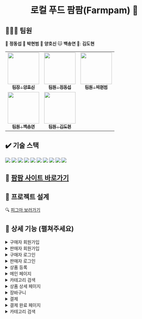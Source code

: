 <h1 align="center">로컬 푸드 팜팜(Farmpam) 🌽 </h1>

## 🧑‍🤝‍🧑 팀원

🐯 **정동섭** 🐶 **박현범** 🐺 **양호신** 🐱 **백송연** 🐧: **김도현**

<table>
  <tbody>
    <tr>
      <td align="center"><a href="https://github.com/Hosae0905"><img src="https://github.com/beyond-sw-camp/be02-2nd-pampam-ecomerce/assets/80888180/71e60cdb-cc1c-4f25-829c-9e6e33d4fd8c" width="100px;" alt=""/><br /><sub><b> 팀장 : 양호신</b></sub></a><br /></td>
      <td align="center"><a href="https://github.com/JungDongSeob"><img src="https://github.com/beyond-sw-camp/be02-2nd-pampam-ecomerce/assets/80888180/d6210ade-6e08-4f1a-a893-a96e064a7c8f" width="100px;" alt=""/><br /><sub><b> 팀원 : 정동섭</b></sub></a><br /></td>
      <td align="center"><a href="https://github.com/ParkHyeonBeom"><img src="https://github.com/beyond-sw-camp/be02-2nd-pampam-ecomerce/assets/80888180/852c7c08-43c8-4aba-bb02-894ad52f7daa" width="100px;" alt=""/><br /><sub><b> 팀원 : 박현범</b></sub></a><br /></td>
     <tr/>
      <td align="center"><a href="https://github.com/SongYeonBaek"><img src="https://github.com/beyond-sw-camp/be02-2nd-pampam-ecomerce/assets/80888180/7db0d8e5-d406-46f3-9164-aa7b23b9a69f" width="100px;" alt=""/><br /><sub><b> 팀원 : 백송연</b></sub></a><br /></td>
      <td align="center"><a href="https://github.com/dohyun0408"><img src="https://github.com/beyond-sw-camp/be02-2nd-pampam-ecomerce/assets/80888180/262aa149-cebf-4e86-a422-29ed9349d745" width="100px;" alt=""/><br /><sub><b> 팀원 : 김도현 </b></sub></a><br /></td>
    </tr>
  </tbody>
</table>

## ✔️ 기술 스택
<img src="https://img.shields.io/badge/html5-E34F26?style=for-the-badge&logo=html5&logoColor=white"> <img src="https://img.shields.io/badge/css-1572B6?style=for-the-badge&logo=css3&logoColor=white"> <img src="https://img.shields.io/badge/javascript-F7DF1E?style=for-the-badge&logo=javascript&logoColor=white"> <img src="https://img.shields.io/badge/vue.js-4FC08D?style=for-the-badge&logo=vue.js&logoColor=white"> <img src="https://img.shields.io/badge/Router-CA4245?style=for-the-badge&logo=Router&logoColor=white"> <img src="https://img.shields.io/badge/SPA-09A3D5?style=for-the-badge&logo=SPA&logoColor=white"> <img src="https://img.shields.io/badge/Github-181717?style=for-the-badge&logo=github&logoColor=white"> <img src="https://img.shields.io/badge/Ubuntu-E95420?style=for-the-badge&logo=Ubuntu&logoColor=white"> <img src="https://img.shields.io/badge/Amazon AWS-232F3E?style=for-the-badge&logo=Amazon AWS&logoColor=white"> <img src="https://img.shields.io/badge/figma-F24E1E?style=for-the-badge&logo=figma&logoColor=white"> <br>







## 🌽 [팜팜 사이트 바로가기](http://www.localfoodpam.kro.kr/)







## 👷 프로젝트 설계
🔍 <a href="https://www.figma.com/file/iMOfyeYb7iORfHvnz3X2ET/pampam?type=design&node-id=0-1&mode=design&t=7kS13w2HbMWIC0BN-0"> 피그마 보러가기 </a>








## 🎥 상세 기능 (펼쳐주세요)

<details>
    <summary>구매자 회원가입</summary>
  
<p align="center">
<img src="https://github.com/beyond-sw-camp/be02-3rd-pampam-ecomerce/assets/58664027/56c1bbc4-97b5-44a6-a579-e1df3900e243">
</p>

</details>

<details>
    <summary>판매자 회원가입</summary>

<p align="center">
<img src="https://github.com/beyond-sw-camp/be02-3rd-pampam-ecomerce/assets/58664027/4691e181-35bb-41ad-a450-37c36c361e92">
</p>

</details>

<details>
    <summary>구매자 로그인</summary>
  
<p align="center">
<img src="https://github.com/beyond-sw-camp/be02-3rd-pampam-ecomerce/assets/58664027/c43d2ada-59e5-414c-9bb9-04d1f0c468b6">
</p>

</details>

<details>
    <summary>판매자 로그인</summary>

<p align="center">
<img src="https://github.com/beyond-sw-camp/be02-3rd-pampam-ecomerce/assets/58664027/670c7002-1a3e-463f-81f5-04cff2bd4caa">
</p>

</details>

<details>
    <summary>상품 등록</summary>

내용
</details>

<details>
    <summary>메인 페이지</summary>

내용
</details>

<details>
    <summary>카테고리 검색</summary>

내용
</details>

<details>
    <summary>상품 상세 페이지</summary>

내용
</details>

<details>
    <summary>장바구니</summary>

내용
</details>

<details>
    <summary>결제</summary>

내용
</details>

<details>
    <summary>결제 완료 페이지</summary>

내용
</details>

<details>
    <summary>카테고리 검색</summary>

내용
</details>








